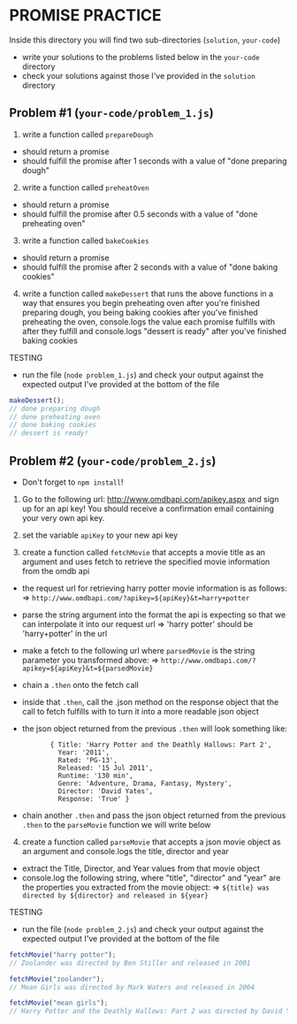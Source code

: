 # PROMISE PRACTICE

Inside this directory you will find two sub-directories (`solution`, `your-code`)

- write your solutions to the problems listed below in the `your-code` directory
- check your solutions against those I've provided in the `solution` directory

## Problem #1 (`your-code/problem_1.js`)

1. write a function called `prepareDough`

- should return a promise
- should fulfill the promise after 1 seconds with a value of
  "done preparing dough"

2. write a function called `preheatOven`

- should return a promise
- should fulfill the promise after 0.5 seconds with a value of
  "done preheating oven"

3. write a function called `bakeCookies`

- should return a promise
- should fulfill the promise after 2 seconds with a value of
  "done baking cookies"

4. write a function called `makeDessert` that runs the above functions in a way
   that ensures you begin preheating oven after you're finished preparing dough,
   you being baking cookies after you've finished preheating the oven,
   console.logs the value each promise fulfills with after they fulfill
   and console.logs "dessert is ready" after you've finished baking cookies

TESTING

- run the file (`node problem_1.js`) and check your output against the expected
  output I've provided at the bottom of the file

```js
makeDessert();
// done preparing dough
// done preheating oven
// done baking cookies
// dessert is ready!
```

## Problem #2 (`your-code/problem_2.js`)

- Don't forget to `npm install`!

1. Go to the following url: http://www.omdbapi.com/apikey.aspx
   and sign up for an api key! You should receive a confirmation email
   containing your very own api key.

2. set the variable `apiKey` to your new api key

3. create a function called `fetchMovie` that accepts a movie title as an
   argument and uses fetch to retrieve the specified movie information
   from the omdb api

- the request url for retrieving harry potter movie information is as follows:
  => `http://www.omdbapi.com/?apikey=${apiKey}&t=harry+potter`
- parse the string argument into the format the api is expecting so that we can
  interpolate it into our request url
  => 'harry potter' should be 'harry+potter' in the url
- make a fetch to the following url where `parsedMovie` is the string
  parameter you transformed above:
  => `http://www.omdbapi.com/?apikey=${apiKey}&t=${parsedMovie}`
- chain a `.then` onto the fetch call
- inside that `.then`, call the .json method on the response object that the
  call to fetch fulfills with to turn it into a more readable json object
- the json object returned from the previous `.then` will look something like:

      		 { Title: 'Harry Potter and the Deathly Hallows: Part 2',
      		   Year: '2011',
      		   Rated: 'PG-13',
      		   Released: '15 Jul 2011',
      		   Runtime: '130 min',
      		   Genre: 'Adventure, Drama, Fantasy, Mystery',
      		   Director: 'David Yates',
      		   Response: 'True' }

- chain another `.then` and pass the json object returned from the previous
  `.then` to the `parseMovie` function we will write below

4. create a function called `parseMovie` that accepts a json movie object
   as an argument and console.logs the title, director and year

- extract the Title, Director, and Year values from that movie object
- console.log the following string, where "title", "director" and "year"
  are the properties you extracted from the movie object:
  => `${title} was directed by ${director} and released in ${year}`

TESTING

- run the file (`node problem_2.js`) and check your output against the expected
  output I've provided at the bottom of the file

```js
fetchMovie("harry potter");
// Zoolander was directed by Ben Stiller and released in 2001

fetchMovie("zoolander");
// Mean Girls was directed by Mark Waters and released in 2004

fetchMovie("mean girls");
// Harry Potter and the Deathly Hallows: Part 2 was directed by David Yates and released in 2011
```
